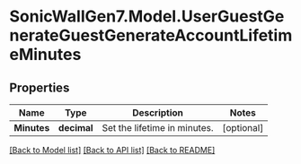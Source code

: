 # SonicWallGen7.Model.UserGuestGenerateGuestGenerateAccountLifetimeMinutes

## Properties

Name | Type | Description | Notes
------------ | ------------- | ------------- | -------------
**Minutes** | **decimal** | Set the lifetime in minutes. | [optional] 

[[Back to Model list]](../README.md#documentation-for-models) [[Back to API list]](../README.md#documentation-for-api-endpoints) [[Back to README]](../README.md)

